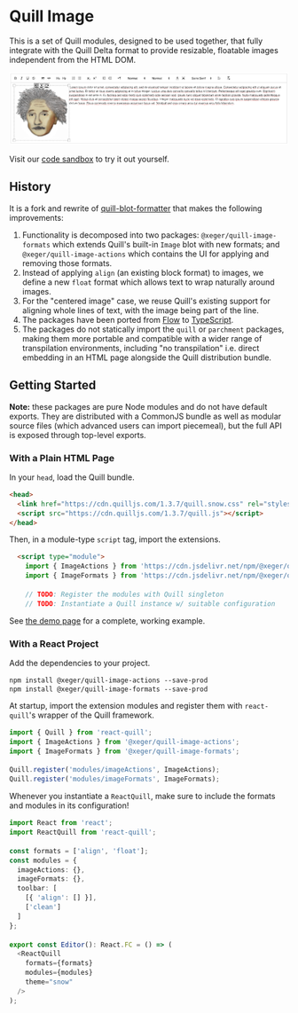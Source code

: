 # Quill Image

This is a set of Quill modules, designed to be used together, that fully integrate with the Quill Delta format to provide resizable, floatable images independent from the HTML DOM.

![Image actions overlay](assets/screenshot.png)

Visit our [code sandbox](https://8fn0sp.csb.app/) to try it out yourself.

## History

It is a fork and rewrite of [quill-blot-formatter](https://www.npmjs.com/package/quill-blot-formatter) that makes the following improvements:

1. Functionality is decomposed into two packages: `@xeger/quill-image-formats` which extends Quill's built-in `Image` blot with new formats; and `@xeger/quill-image-actions` which contains the UI for applying and removing those formats.
1. Instead of applying `align` (an existing block format) to images, we define a new `float` format which allows text to wrap naturally around images.
1. For the "centered image" case, we reuse Quill's existing support for aligning whole lines of text, with the image being part of the line.
1. The packages have been ported from [Flow](https://flow.org/) to [TypeScript](https://www.typescriptlang.org/).
1. The packages do not statically import the `quill` or `parchment` packages, making them more portable and compatible with a wider range of transpilation environments, including "no transpilation" i.e. direct embedding in an HTML page alongside the Quill distribution bundle.

## Getting Started

**Note:** these packages are pure Node modules and do not have default exports. They are distributed with a CommonJS bundle as well as modular source files (which advanced users can import piecemeal), but the full API is exposed through top-level exports.

### With a Plain HTML Page

In your `head`, load the Quill bundle.

```html
<head>
  <link href="https://cdn.quilljs.com/1.3.7/quill.snow.css" rel="stylesheet">
  <script src="https://cdn.quilljs.com/1.3.7/quill.js"></script>
</head>
```

Then, in a module-type `script` tag, import the extensions.

```html
  <script type="module">
    import { ImageActions } from 'https://cdn.jsdelivr.net/npm/@xeger/quill-image-actions/lib/index.js';
    import { ImageFormats } from 'https://cdn.jsdelivr.net/npm/@xeger/quill-image-formats/lib/index.js';

    // TODO: Register the modules with Quill singleton
    // TODO: Instantiate a Quill instance w/ suitable configuration
```

See [the demo page](assets/demo.html) for a complete, working example.

### With a React Project

Add the dependencies to your project.

```shell
npm install @xeger/quill-image-actions --save-prod
npm install @xeger/quill-image-formats --save-prod
```

At startup, import the extension modules and register them with `react-quill`'s wrapper of the Quill framework.

```typescript
import { Quill } from 'react-quill';
import { ImageActions } from '@xeger/quill-image-actions';
import { ImageFormats } from '@xeger/quill-image-formats';

Quill.register('modules/imageActions', ImageActions);
Quill.register('modules/imageFormats', ImageFormats);
```

Whenever you instantiate a `ReactQuill`, make sure to include the formats and modules in its configuration!

```typescript
import React from 'react';
import ReactQuill from 'react-quill';

const formats = ['align', 'float'];
const modules = {
  imageActions: {},
  imageFormats: {},
  toolbar: [
    [{ 'align': [] }],
    ['clean']
  ]
};

export const Editor(): React.FC = () => (
  <ReactQuill
    formats={formats}
    modules={modules}
    theme="snow"
  />
);
```

